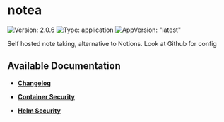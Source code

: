 # notea

![Version: 2.0.6](https://img.shields.io/badge/Version-2.0.6-informational?style=flat-square) ![Type: application](https://img.shields.io/badge/Type-application-informational?style=flat-square) ![AppVersion: "latest"](https://img.shields.io/badge/AppVersion-"latest"-informational?style=flat-square)

Self hosted note taking, alternative to Notions. Look at Github for config

## Available Documentation

- [**Changelog**](CHANGELOG)

- [**Container Security**](container-security)

- [**Helm Security**](helm-security)

